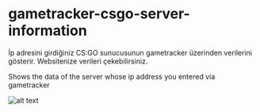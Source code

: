 # gametracker-csgo-server-information

İp adresini girdiğiniz CS:GO sunucusunun gametracker üzerinden verilerini gösterir. Websitenize verileri çekebilirsiniz.

Shows the data of the server whose ip address you entered via gametracker

![alt text](https://i.resmim.net/i/Screenshot_3-34.png)
